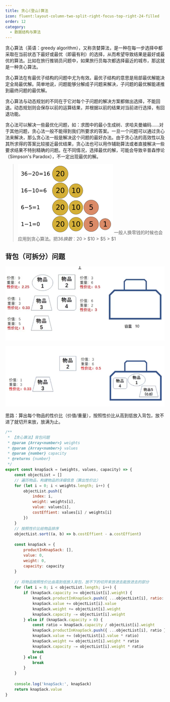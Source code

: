 ```yaml
---
title: 贪心(登山)算法
icon: fluent:layout-column-two-split-right-focus-top-right-24-filled
order: 12
category:
  - 数据结构与算法
---
```


贪心算法（英语：greedy algorithm），又称贪婪算法，是一种在每一步选择中都采取在当前状态下最好或最优（即最有利）的选择，从而希望导致结果是最好或最优的算法。比如在旅行推销员问题中，如果旅行员每次都选择最近的城市，那这就是一种贪心算法。
 
贪心算法在有最优子结构的问题中尤为有效。最优子结构的意思是局部最优解能决定全局最优解。简单地说，问题能够分解成子问题来解决，子问题的最优解能递推到最终问题的最优解。

贪心算法与动态规划的不同在于它对每个子问题的解决方案都做出选择，不能回退。动态规划则会保存以前的运算结果，并根据以前的结果对当前进行选择，有回退功能。

贪心法可以解决一些最优化问题，如：求图中的最小生成树、求哈夫曼编码……对于其他问题，贪心法一般不能得到我们所要求的答案。一旦一个问题可以通过贪心法来解决，那么贪心法一般是解决这个问题的最好办法。由于贪心法的高效性以及其所求得的答案比较接近最优结果，贪心法也可以用作辅助算法或者直接解决一些要求结果不特别精确的问题。在不同情况，选择最优的解，可能会导致辛普森悖论（Simpson's Paradox），不一定出现最优的解。

> ![](../../../.vuepress/public/assets/images/brain-boom/data-structure/Greedy_algorithm_36_cents.png)
> 一般人换零钱的时候也会应用到贪心算法。把$36换散︰$20 > $10 > $5 > $1
 

## 背包（可拆分）问题

![](../../../.vuepress/public/assets/images/brain-boom/data-structure/image-20240121200223773.png)

![](../../../.vuepress/public/assets/images/brain-boom/data-structure/image-20240121200245365.png)

思路：算出每个物品的性价比（价值/重量），按照性价比从高到低放入背包，放不进了就切开来放，放满为止。

````javascript
/**
 * 【贪心算法】背包问题
 * @param {Array<number>} weights 
 * @param {Array<number>} values 
 * @param {number} capacity
 * @returns {number}
 */
export const knapSack = (weights, values, capacity) => {
    const objectList = []
    // 遍历物品，构建物品的详细信息（算出性价比）
    for (let i = 0; i < weights.length; i++) {
        objectList.push({
            index: i,
            weight: weights[i],
            value: values[i],
            costEffient: values[i] / weights[i]
        })
    }
    // 按照性价比给物品排序
    objectList.sort((a, b) => b.costEffient - a.costEffient)

    const knapSack = {
        productInKnapSack: [],
        value: 0,
        weight: 0,
        capacity: capacity
    }

    // 将物品按照性价比由高到低放入背包，放不下的切开来放进去能放进去的部分
    for (let i = 0; i < objectList.length; i++) {
        if (knapSack.capacity >= objectList[i].weight) {
            knapSack.productInKnapSack.push({ ...objectList[i], ratio: 1 })
            knapSack.value += objectList[i].value
            knapSack.weight += objectList[i].weight
            knapSack.capacity -= objectList[i].weight
        } else if (knapSack.capacity > 0) {
            const ratio = knapSack.capacity / objectList[i].weight
            knapSack.productInKnapSack.push({ ...objectList[i], ratio })
            knapSack.value += (objectList[i].value * ratio)
            knapSack.weight += objectList[i].weight * ratio
            knapSack.capacity -= objectList[i].weight * ratio
            break
        } else {
            break
        }
    }

    console.log('knapSack:', knapSack)
    return knapSack.value
}
````